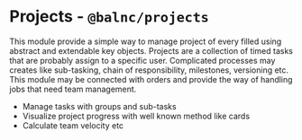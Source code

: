 # Projects - `@balnc/projects`

This module provide a simple way to manage project of every filled using abstract and extendable key objects. Projects are a collection of timed tasks that are probably assign to a specific user. Complicated processes may creates like sub-tasking, chain of responsibility, milestones, versioning etc. This module may be connected with orders and provide the way of handling jobs that need team management.

- Manage tasks with groups and sub-tasks
- Visualize project progress with well known method like cards
- Calculate team velocity etc